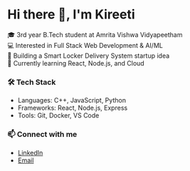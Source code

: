 # Hi there 👋, I'm Kireeti  

🎓 3rd year B.Tech student at Amrita Vishwa Vidyapeetham  
💻 Interested in Full Stack Web Development & AI/ML  
🚀 Building a Smart Locker Delivery System startup idea  
🌱 Currently learning React, Node.js, and Cloud  

### 🛠️ Tech Stack
- Languages: C++, JavaScript, Python  
- Frameworks: React, Node.js, Express  
- Tools: Git, Docker, VS Code  

### 📫 Connect with me
- [LinkedIn](https://linkedin.com/in/kireeti-ai)  
- [Email](mailto:kireetiv2005@gmail.com)  

